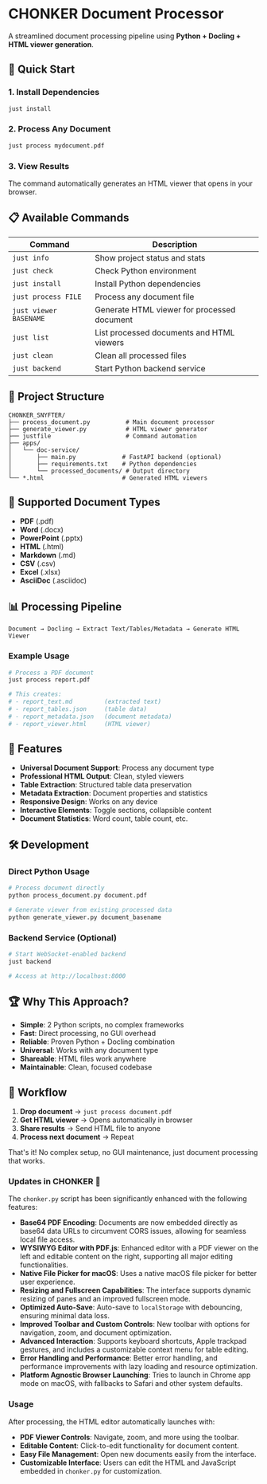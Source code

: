# CHONKER Document Processor

A streamlined document processing pipeline using **Python + Docling + HTML viewer generation**.

## 🚀 Quick Start

### 1. Install Dependencies
```bash
just install
```

### 2. Process Any Document
```bash
just process mydocument.pdf
```

### 3. View Results
The command automatically generates an HTML viewer that opens in your browser.

## 📋 Available Commands

| Command | Description |
|---------|-------------|
| `just info` | Show project status and stats |
| `just check` | Check Python environment |
| `just install` | Install Python dependencies |
| `just process FILE` | Process any document file |
| `just viewer BASENAME` | Generate HTML viewer for processed document |
| `just list` | List processed documents and HTML viewers |
| `just clean` | Clean all processed files |
| `just backend` | Start Python backend service |

## 📁 Project Structure

```
CHONKER_SNYFTER/
├── process_document.py          # Main document processor
├── generate_viewer.py           # HTML viewer generator
├── justfile                     # Command automation
├── apps/
│   └── doc-service/
│       ├── main.py             # FastAPI backend (optional)
│       ├── requirements.txt    # Python dependencies
│       └── processed_documents/ # Output directory
└── *.html                      # Generated HTML viewers
```

## 🔧 Supported Document Types

- **PDF** (.pdf)
- **Word** (.docx)
- **PowerPoint** (.pptx)
- **HTML** (.html)
- **Markdown** (.md)
- **CSV** (.csv)
- **Excel** (.xlsx)
- **AsciiDoc** (.asciidoc)

## 📊 Processing Pipeline

```
Document → Docling → Extract Text/Tables/Metadata → Generate HTML Viewer
```

### Example Usage

```bash
# Process a PDF document
just process report.pdf

# This creates:
# - report_text.md         (extracted text)
# - report_tables.json     (table data)
# - report_metadata.json   (document metadata)
# - report_viewer.html     (HTML viewer)
```

## 🎯 Features

- **Universal Document Support**: Process any document type
- **Professional HTML Output**: Clean, styled viewers
- **Table Extraction**: Structured table data preservation
- **Metadata Extraction**: Document properties and statistics
- **Responsive Design**: Works on any device
- **Interactive Elements**: Toggle sections, collapsible content
- **Document Statistics**: Word count, table count, etc.

## 🛠️ Development

### Direct Python Usage

```bash
# Process document directly
python process_document.py document.pdf

# Generate viewer from existing processed data
python generate_viewer.py document_basename
```

### Backend Service (Optional)

```bash
# Start WebSocket-enabled backend
just backend

# Access at http://localhost:8000
```

## 🏆 Why This Approach?

- **Simple**: 2 Python scripts, no complex frameworks
- **Fast**: Direct processing, no GUI overhead
- **Reliable**: Proven Python + Docling combination
- **Universal**: Works with any document type
- **Shareable**: HTML files work anywhere
- **Maintainable**: Clean, focused codebase

## 🔄 Workflow

1. **Drop document** → `just process document.pdf`
2. **Get HTML viewer** → Opens automatically in browser
3. **Share results** → Send HTML file to anyone
4. **Process next document** → Repeat

That's it! No complex setup, no GUI maintenance, just document processing that works.

### Updates in CHONKER 🐹

The `chonker.py` script has been significantly enhanced with the following features:

- **Base64 PDF Encoding**: Documents are now embedded directly as base64 data URLs to circumvent CORS issues, allowing for seamless local file access.
- **WYSIWYG Editor with PDF.js**: Enhanced editor with a PDF viewer on the left and editable content on the right, supporting all major editing functionalities.
- **Native File Picker for macOS**: Uses a native macOS file picker for better user experience.
- **Resizing and Fullscreen Capabilities**: The interface supports dynamic resizing of panes and an improved fullscreen mode.
- **Optimized Auto-Save**: Auto-save to `localStorage` with debouncing, ensuring minimal data loss.
- **Improved Toolbar and Custom Controls**: New toolbar with options for navigation, zoom, and document optimization.
- **Advanced Interaction**: Supports keyboard shortcuts, Apple trackpad gestures, and includes a customizable context menu for table editing.
- **Error Handling and Performance**: Better error handling, and performance improvements with lazy loading and resource optimization.
- **Platform Agnostic Browser Launching**: Tries to launch in Chrome app mode on macOS, with fallbacks to Safari and other system defaults.

### Usage

After processing, the HTML editor automatically launches with:

- **PDF Viewer Controls**: Navigate, zoom, and more using the toolbar.
- **Editable Content**: Click-to-edit functionality for document content.
- **Easy File Management**: Open new documents easily from the interface.
- **Customizable Interface**: Users can edit the HTML and JavaScript embedded in `chonker.py` for customization.
